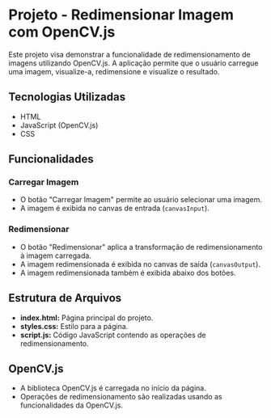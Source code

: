 # Projeto - Redimensionar Imagem com OpenCV.js

Este projeto visa demonstrar a funcionalidade de redimensionamento de imagens utilizando OpenCV.js. A aplicação permite que o usuário carregue uma imagem, visualize-a, redimensione e visualize o resultado.

## Tecnologias Utilizadas

- HTML
- JavaScript (OpenCV.js)
- CSS

## Funcionalidades

### Carregar Imagem
- O botão "Carregar Imagem" permite ao usuário selecionar uma imagem.
- A imagem é exibida no canvas de entrada (`canvasInput`).

### Redimensionar
- O botão "Redimensionar" aplica a transformação de redimensionamento à imagem carregada.
- A imagem redimensionada é exibida no canvas de saída (`canvasOutput`).
- A imagem redimensionada também é exibida abaixo dos botões.

## Estrutura de Arquivos

- **index.html:** Página principal do projeto.
- **styles.css:** Estilo para a página.
- **script.js:** Código JavaScript contendo as operações de redimensionamento.

## OpenCV.js
- A biblioteca OpenCV.js é carregada no início da página.
- Operações de redimensionamento são realizadas usando as funcionalidades da OpenCV.js.


